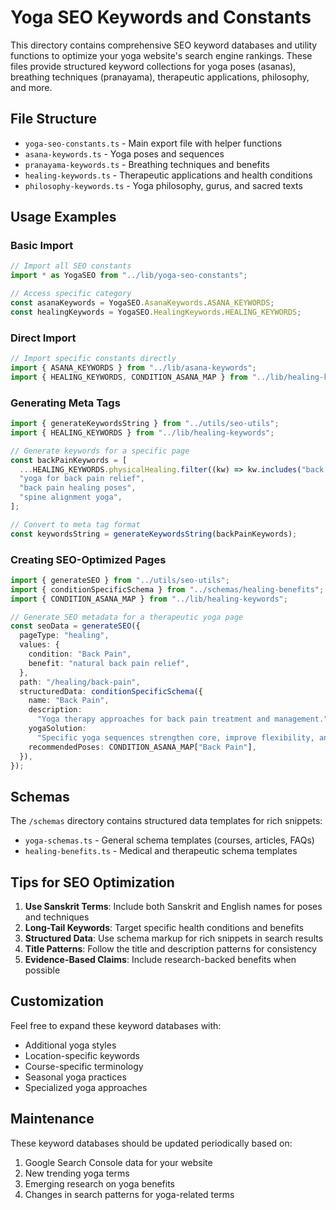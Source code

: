 # Yoga SEO Keywords and Constants

This directory contains comprehensive SEO keyword databases and utility functions to optimize your yoga website's search engine rankings. These files provide structured keyword collections for yoga poses (asanas), breathing techniques (pranayama), therapeutic applications, philosophy, and more.

## File Structure

- `yoga-seo-constants.ts` - Main export file with helper functions
- `asana-keywords.ts` - Yoga poses and sequences
- `pranayama-keywords.ts` - Breathing techniques and benefits
- `healing-keywords.ts` - Therapeutic applications and health conditions
- `philosophy-keywords.ts` - Yoga philosophy, gurus, and sacred texts

## Usage Examples

### Basic Import

```typescript
// Import all SEO constants
import * as YogaSEO from "../lib/yoga-seo-constants";

// Access specific category
const asanaKeywords = YogaSEO.AsanaKeywords.ASANA_KEYWORDS;
const healingKeywords = YogaSEO.HealingKeywords.HEALING_KEYWORDS;
```

### Direct Import

```typescript
// Import specific constants directly
import { ASANA_KEYWORDS } from "../lib/asana-keywords";
import { HEALING_KEYWORDS, CONDITION_ASANA_MAP } from "../lib/healing-keywords";
```

### Generating Meta Tags

```typescript
import { generateKeywordsString } from "../utils/seo-utils";
import { HEALING_KEYWORDS } from "../lib/healing-keywords";

// Generate keywords for a specific page
const backPainKeywords = [
  ...HEALING_KEYWORDS.physicalHealing.filter((kw) => kw.includes("back pain")),
  "yoga for back pain relief",
  "back pain healing poses",
  "spine alignment yoga",
];

// Convert to meta tag format
const keywordsString = generateKeywordsString(backPainKeywords);
```

### Creating SEO-Optimized Pages

```typescript
import { generateSEO } from "../utils/seo-utils";
import { conditionSpecificSchema } from "../schemas/healing-benefits";
import { CONDITION_ASANA_MAP } from "../lib/healing-keywords";

// Generate SEO metadata for a therapeutic yoga page
const seoData = generateSEO({
  pageType: "healing",
  values: {
    condition: "Back Pain",
    benefit: "natural back pain relief",
  },
  path: "/healing/back-pain",
  structuredData: conditionSpecificSchema({
    name: "Back Pain",
    description:
      "Yoga therapy approaches for back pain treatment and management.",
    yogaSolution:
      "Specific yoga sequences strengthen core, improve flexibility, and realign spine",
    recommendedPoses: CONDITION_ASANA_MAP["Back Pain"],
  }),
});
```

## Schemas

The `/schemas` directory contains structured data templates for rich snippets:

- `yoga-schemas.ts` - General schema templates (courses, articles, FAQs)
- `healing-benefits.ts` - Medical and therapeutic schema templates

## Tips for SEO Optimization

1. **Use Sanskrit Terms**: Include both Sanskrit and English names for poses and techniques
2. **Long-Tail Keywords**: Target specific health conditions and benefits
3. **Structured Data**: Use schema markup for rich snippets in search results
4. **Title Patterns**: Follow the title and description patterns for consistency
5. **Evidence-Based Claims**: Include research-backed benefits when possible

## Customization

Feel free to expand these keyword databases with:

- Additional yoga styles
- Location-specific keywords
- Course-specific terminology
- Seasonal yoga practices
- Specialized yoga approaches

## Maintenance

These keyword databases should be updated periodically based on:

1. Google Search Console data for your website
2. New trending yoga terms
3. Emerging research on yoga benefits
4. Changes in search patterns for yoga-related terms

